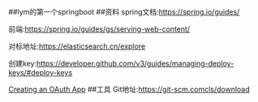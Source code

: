 ##lym的第一个springboot
##资料
spring文档:https://spring.io/guides/

前端:https://spring.io/guides/gs/serving-web-content/

对标地址:https://elasticsearch.cn/explore

创建key:https://developer.github.com/v3/guides/managing-deploy-keys/#deploy-keys

[Creating an OAuth App](https://developer.github.com/apps/building-oauth-apps/creating-an-oauth-app/)
##工具
Git地址:https://git-scm.comcls/download